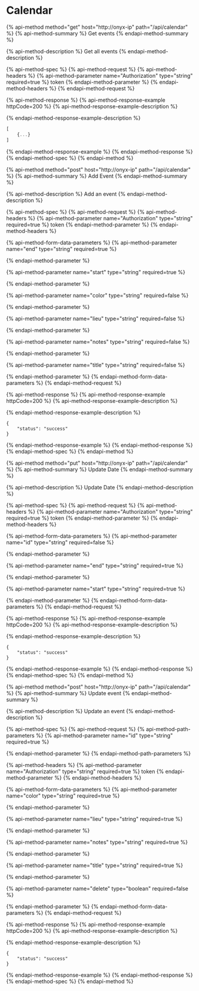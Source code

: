 # Calendar

{% api-method method="get" host="http://onyx-ip" path="/api/calendar" %}
{% api-method-summary %}
Get events
{% endapi-method-summary %}

{% api-method-description %}
Get all events
{% endapi-method-description %}

{% api-method-spec %}
{% api-method-request %}
{% api-method-headers %}
{% api-method-parameter name="Authorization" type="string" required=true %}
token
{% endapi-method-parameter %}
{% endapi-method-headers %}
{% endapi-method-request %}

{% api-method-response %}
{% api-method-response-example httpCode=200 %}
{% api-method-response-example-description %}

{% endapi-method-response-example-description %}

```javascript
[
    {...}
]
```
{% endapi-method-response-example %}
{% endapi-method-response %}
{% endapi-method-spec %}
{% endapi-method %}

{% api-method method="post" host="http://onyx-ip" path="/api/calendar" %}
{% api-method-summary %}
Add Event
{% endapi-method-summary %}

{% api-method-description %}
Add an event
{% endapi-method-description %}

{% api-method-spec %}
{% api-method-request %}
{% api-method-headers %}
{% api-method-parameter name="Authorization" type="string" required=true %}
token
{% endapi-method-parameter %}
{% endapi-method-headers %}

{% api-method-form-data-parameters %}
{% api-method-parameter name="end" type="string" required=true %}

{% endapi-method-parameter %}

{% api-method-parameter name="start" type="string" required=true %}

{% endapi-method-parameter %}

{% api-method-parameter name="color" type="string" required=false %}

{% endapi-method-parameter %}

{% api-method-parameter name="lieu" type="string" required=false %}

{% endapi-method-parameter %}

{% api-method-parameter name="notes" type="string" required=false %}

{% endapi-method-parameter %}

{% api-method-parameter name="title" type="string" required=false %}

{% endapi-method-parameter %}
{% endapi-method-form-data-parameters %}
{% endapi-method-request %}

{% api-method-response %}
{% api-method-response-example httpCode=200 %}
{% api-method-response-example-description %}

{% endapi-method-response-example-description %}

```
{
    "status": "success"
}
```
{% endapi-method-response-example %}
{% endapi-method-response %}
{% endapi-method-spec %}
{% endapi-method %}

{% api-method method="put" host="http://onyx-ip" path="/api/calendar" %}
{% api-method-summary %}
Update Date
{% endapi-method-summary %}

{% api-method-description %}
Update Date
{% endapi-method-description %}

{% api-method-spec %}
{% api-method-request %}
{% api-method-headers %}
{% api-method-parameter name="Authorization" type="string" required=true %}
token
{% endapi-method-parameter %}
{% endapi-method-headers %}

{% api-method-form-data-parameters %}
{% api-method-parameter name="id" type="string" required=false %}

{% endapi-method-parameter %}

{% api-method-parameter name="end" type="string" required=true %}

{% endapi-method-parameter %}

{% api-method-parameter name="start" type="string" required=true %}

{% endapi-method-parameter %}
{% endapi-method-form-data-parameters %}
{% endapi-method-request %}

{% api-method-response %}
{% api-method-response-example httpCode=200 %}
{% api-method-response-example-description %}

{% endapi-method-response-example-description %}

```
{
    "status": "success"
}
```
{% endapi-method-response-example %}
{% endapi-method-response %}
{% endapi-method-spec %}
{% endapi-method %}

{% api-method method="post" host="http://onyx-ip" path="/api/calendar" %}
{% api-method-summary %}
Update event
{% endapi-method-summary %}

{% api-method-description %}
Update an event
{% endapi-method-description %}

{% api-method-spec %}
{% api-method-request %}
{% api-method-path-parameters %}
{% api-method-parameter name="id" type="string" required=true %}

{% endapi-method-parameter %}
{% endapi-method-path-parameters %}

{% api-method-headers %}
{% api-method-parameter name="Authorization" type="string" required=true %}
token
{% endapi-method-parameter %}
{% endapi-method-headers %}

{% api-method-form-data-parameters %}
{% api-method-parameter name="color" type="string" required=true %}

{% endapi-method-parameter %}

{% api-method-parameter name="lieu" type="string" required=true %}

{% endapi-method-parameter %}

{% api-method-parameter name="notes" type="string" required=true %}

{% endapi-method-parameter %}

{% api-method-parameter name="title" type="string" required=true %}

{% endapi-method-parameter %}

{% api-method-parameter name="delete" type="boolean" required=false %}

{% endapi-method-parameter %}
{% endapi-method-form-data-parameters %}
{% endapi-method-request %}

{% api-method-response %}
{% api-method-response-example httpCode=200 %}
{% api-method-response-example-description %}

{% endapi-method-response-example-description %}

```
{
    "status": "success"
}
```
{% endapi-method-response-example %}
{% endapi-method-response %}
{% endapi-method-spec %}
{% endapi-method %}

